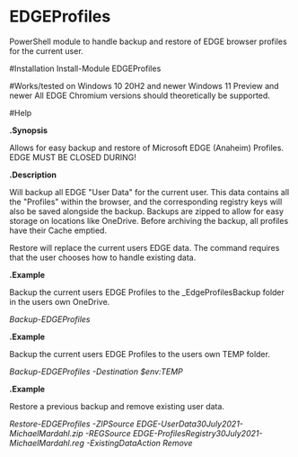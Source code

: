 # EDGEProfiles
PowerShell module to handle backup and restore of EDGE browser profiles for the current user.

#Installation
Install-Module EDGEProfiles

#Works/tested on
Windows 10 20H2 and newer
Windows 11 Preview and newer
All EDGE Chromium versions should theoretically be supported.

#Help

**.Synopsis**

  Allows for easy backup and restore of Microsoft EDGE (Anaheim) Profiles.
  EDGE MUST BE CLOSED DURING!

**.Description**

  Will backup all EDGE "User Data" for the current user. This data contains all the "Profiles" within the browser, and the corresponding registry keys will also be saved alongside the backup.
  Backups are zipped to allow for easy storage on locations like OneDrive.
  Before archiving the backup, all profiles have their Cache emptied.

  Restore will replace the current users EDGE data. The command requires that the user chooses how to handle existing data.

 **.Example**
 
   Backup the current users EDGE Profiles to the \_EdgeProfilesBackup folder in the users own OneDrive.
   
   *Backup-EDGEProfiles*

 **.Example**
 
   Backup the current users EDGE Profiles to the users own TEMP folder.
   
   *Backup-EDGEProfiles -Destination $env:TEMP*

 **.Example**
 
   Restore a previous backup and remove existing user data.
   
   *Restore-EDGEProfiles -ZIPSource EDGE-UserData30July2021-MichaelMardahl.zip -REGSource EDGE-ProfilesRegistry30July2021-MichaelMardahl.reg -ExistingDataAction Remove*
